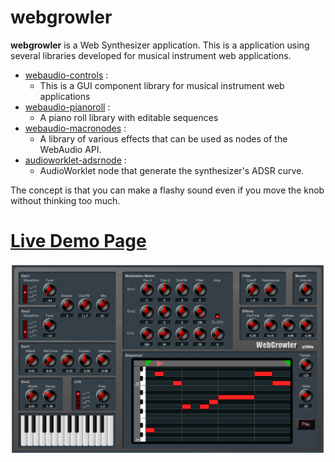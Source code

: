 # webgrowler
**webgrowler** is a Web Synthesizer application.
This is a application using several libraries developed for musical instrument web applications.

* [webaudio-controls](https://github.com/g200kg/webaudio-controls) :
  * This is a GUI component library for musical instrument web applications
* [webaudio-pianoroll](https://github.com/g200kg/webaudio-pianoroll) :
  * A piano roll library with editable sequences
* [webaudio-macronodes](https://github.com/g200kg/webaudio-macronodes) :
  * A library of various effects that can be used as nodes of the WebAudio API.
* [audioworklet-adsrnode](https://github.com/g200kg/audioworklet-adsrnode) :
  * AudioWorklet node that generate the synthesizer's ADSR curve.

The concept is that you can make a flashy sound even if you move the knob without thinking too much.

# [Live Demo Page](https://g200kg.github.io/webgrowler/demo.html)

![](./images/ss1.png)

